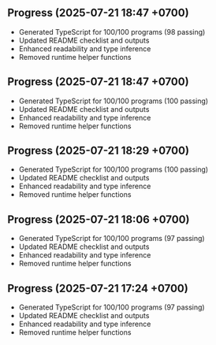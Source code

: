 ## Progress (2025-07-21 18:47 +0700)
- Generated TypeScript for 100/100 programs (98 passing)
- Updated README checklist and outputs
- Enhanced readability and type inference
- Removed runtime helper functions

## Progress (2025-07-21 18:47 +0700)
- Generated TypeScript for 100/100 programs (100 passing)
- Updated README checklist and outputs
- Enhanced readability and type inference
- Removed runtime helper functions
## Progress (2025-07-21 18:29 +0700)
- Generated TypeScript for 100/100 programs (100 passing)
- Updated README checklist and outputs
- Enhanced readability and type inference
- Removed runtime helper functions
## Progress (2025-07-21 18:06 +0700)
- Generated TypeScript for 100/100 programs (97 passing)
- Updated README checklist and outputs
- Enhanced readability and type inference
- Removed runtime helper functions
## Progress (2025-07-21 17:24 +0700)
- Generated TypeScript for 100/100 programs (97 passing)
- Updated README checklist and outputs
- Enhanced readability and type inference
- Removed runtime helper functions
